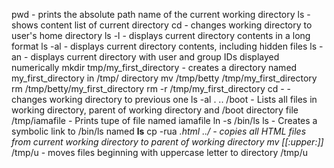 pwd - prints the absolute path name of the current working directory
ls - shows content list of current directory
cd - changes working directory to user's home directory
ls -l  - displays current directory contents in a long format
ls -al  - displays current directory contents, including hidden files
ls -an  - displays current directory with user and group IDs displayed numerically
mkdir tmp/my_first_directory - creates a directory named my_first_directory in /tmp/ directory
mv /tmp/betty /tmp/my_first_directory
rm /tmp/betty/my_first_directory
rm -r /tmp/my_first_directory
cd -  - changes working directory to previous one
ls -al . .. /boot - Lists all files in working directory, parent of working directory and /boot directory
file /tmp/iamafile - Prints tupe of file named iamafile
ln -s /bin/ls ls -  Creates a symbolic link to /bin/ls named __ls__
cp -rua *.html ../ - copies all HTML files from current working directory to parent of working directory
mv [[:upper:]]* /tmp/u - moves files beginning with uppercase letter to directory /tmp/u
